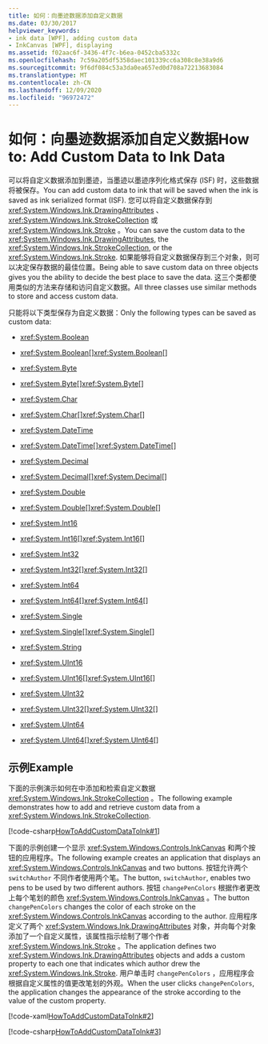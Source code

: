 ```yaml
---
title: 如何：向墨迹数据添加自定义数据
ms.date: 03/30/2017
helpviewer_keywords:
- ink data [WPF], adding custom data
- InkCanvas [WPF], displaying
ms.assetid: f02aac6f-3436-4f7c-b6ea-0452cba5332c
ms.openlocfilehash: 7c59a205df5358daec101339cc6a308c8e38a9d6
ms.sourcegitcommit: 9f6df084c53a3da0ea657ed0d708a72213683084
ms.translationtype: MT
ms.contentlocale: zh-CN
ms.lasthandoff: 12/09/2020
ms.locfileid: "96972472"
---
```

# <a name="how-to-add-custom-data-to-ink-data"></a><span data-ttu-id="8d986-102">如何：向墨迹数据添加自定义数据</span><span class="sxs-lookup"><span data-stu-id="8d986-102">How to: Add Custom Data to Ink Data</span></span>
<span data-ttu-id="8d986-103">可以将自定义数据添加到墨迹，当墨迹以墨迹序列化格式保存 (ISF) 时，这些数据将被保存。</span><span class="sxs-lookup"><span data-stu-id="8d986-103">You can add custom data to ink that will be saved when the ink is saved as ink serialized format (ISF).</span></span>  <span data-ttu-id="8d986-104">您可以将自定义数据保存到 <xref:System.Windows.Ink.DrawingAttributes> 、 <xref:System.Windows.Ink.StrokeCollection> 或 <xref:System.Windows.Ink.Stroke> 。</span><span class="sxs-lookup"><span data-stu-id="8d986-104">You can save the custom data to the <xref:System.Windows.Ink.DrawingAttributes>, the <xref:System.Windows.Ink.StrokeCollection>, or the <xref:System.Windows.Ink.Stroke>.</span></span>  <span data-ttu-id="8d986-105">如果能够将自定义数据保存到三个对象，则可以决定保存数据的最佳位置。</span><span class="sxs-lookup"><span data-stu-id="8d986-105">Being able to save custom data on three objects gives you the ability to decide the best place to save the data.</span></span>  <span data-ttu-id="8d986-106">这三个类都使用类似的方法来存储和访问自定义数据。</span><span class="sxs-lookup"><span data-stu-id="8d986-106">All three classes use similar methods to store and access custom data.</span></span>  
  
 <span data-ttu-id="8d986-107">只能将以下类型保存为自定义数据：</span><span class="sxs-lookup"><span data-stu-id="8d986-107">Only the following types can be saved as custom data:</span></span>  
  
- <xref:System.Boolean>  
  
- <span data-ttu-id="8d986-108"><xref:System.Boolean>[]</span><span class="sxs-lookup"><span data-stu-id="8d986-108"><xref:System.Boolean>[]</span></span>  
  
- <xref:System.Byte>  
  
- <span data-ttu-id="8d986-109"><xref:System.Byte>[]</span><span class="sxs-lookup"><span data-stu-id="8d986-109"><xref:System.Byte>[]</span></span>  
  
- <xref:System.Char>  
  
- <span data-ttu-id="8d986-110"><xref:System.Char>[]</span><span class="sxs-lookup"><span data-stu-id="8d986-110"><xref:System.Char>[]</span></span>  
  
- <xref:System.DateTime>  
  
- <span data-ttu-id="8d986-111"><xref:System.DateTime>[]</span><span class="sxs-lookup"><span data-stu-id="8d986-111"><xref:System.DateTime>[]</span></span>  
  
- <xref:System.Decimal>  
  
- <span data-ttu-id="8d986-112"><xref:System.Decimal>[]</span><span class="sxs-lookup"><span data-stu-id="8d986-112"><xref:System.Decimal>[]</span></span>  
  
- <xref:System.Double>  
  
- <span data-ttu-id="8d986-113"><xref:System.Double>[]</span><span class="sxs-lookup"><span data-stu-id="8d986-113"><xref:System.Double>[]</span></span>  
  
- <xref:System.Int16>  
  
- <span data-ttu-id="8d986-114"><xref:System.Int16>[]</span><span class="sxs-lookup"><span data-stu-id="8d986-114"><xref:System.Int16>[]</span></span>  
  
- <xref:System.Int32>  
  
- <span data-ttu-id="8d986-115"><xref:System.Int32>[]</span><span class="sxs-lookup"><span data-stu-id="8d986-115"><xref:System.Int32>[]</span></span>  
  
- <xref:System.Int64>  
  
- <span data-ttu-id="8d986-116"><xref:System.Int64>[]</span><span class="sxs-lookup"><span data-stu-id="8d986-116"><xref:System.Int64>[]</span></span>  
  
- <xref:System.Single>  
  
- <span data-ttu-id="8d986-117"><xref:System.Single>[]</span><span class="sxs-lookup"><span data-stu-id="8d986-117"><xref:System.Single>[]</span></span>  
  
- <xref:System.String>  
  
- <xref:System.UInt16>  
  
- <span data-ttu-id="8d986-118"><xref:System.UInt16>[]</span><span class="sxs-lookup"><span data-stu-id="8d986-118"><xref:System.UInt16>[]</span></span>  
  
- <xref:System.UInt32>  
  
- <span data-ttu-id="8d986-119"><xref:System.UInt32>[]</span><span class="sxs-lookup"><span data-stu-id="8d986-119"><xref:System.UInt32>[]</span></span>  
  
- <xref:System.UInt64>  
  
- <span data-ttu-id="8d986-120"><xref:System.UInt64>[]</span><span class="sxs-lookup"><span data-stu-id="8d986-120"><xref:System.UInt64>[]</span></span>  
  
## <a name="example"></a><span data-ttu-id="8d986-121">示例</span><span class="sxs-lookup"><span data-stu-id="8d986-121">Example</span></span>  
 <span data-ttu-id="8d986-122">下面的示例演示如何在中添加和检索自定义数据 <xref:System.Windows.Ink.StrokeCollection> 。</span><span class="sxs-lookup"><span data-stu-id="8d986-122">The following example demonstrates how to add and retrieve custom data from a <xref:System.Windows.Ink.StrokeCollection>.</span></span>  
  
 [!code-csharp[HowToAddCustomDataToInk#1](~/samples/snippets/csharp/VS_Snippets_Wpf/HowToAddCustomDataToInk/CSharp/Window1.xaml.cs#1)]  
  
 <span data-ttu-id="8d986-123">下面的示例创建一个显示 <xref:System.Windows.Controls.InkCanvas> 和两个按钮的应用程序。</span><span class="sxs-lookup"><span data-stu-id="8d986-123">The following example creates an application that displays an <xref:System.Windows.Controls.InkCanvas> and two buttons.</span></span>  <span data-ttu-id="8d986-124">按钮允许两个 `switchAuthor` 不同作者使用两个笔。</span><span class="sxs-lookup"><span data-stu-id="8d986-124">The button, `switchAuthor`, enables two pens to be used by two different authors.</span></span>  <span data-ttu-id="8d986-125">按钮 `changePenColors` 根据作者更改上每个笔划的颜色 <xref:System.Windows.Controls.InkCanvas> 。</span><span class="sxs-lookup"><span data-stu-id="8d986-125">The button `changePenColors` changes the color of each stroke on the <xref:System.Windows.Controls.InkCanvas> according to the author.</span></span>  <span data-ttu-id="8d986-126">应用程序定义了两个 <xref:System.Windows.Ink.DrawingAttributes> 对象，并向每个对象添加了一个自定义属性，该属性指示绘制了哪个作者 <xref:System.Windows.Ink.Stroke> 。</span><span class="sxs-lookup"><span data-stu-id="8d986-126">The application defines two <xref:System.Windows.Ink.DrawingAttributes> objects and adds a custom property to each one that indicates which author drew the <xref:System.Windows.Ink.Stroke>.</span></span>  <span data-ttu-id="8d986-127">用户单击时 `changePenColors` ，应用程序会根据自定义属性的值更改笔划的外观。</span><span class="sxs-lookup"><span data-stu-id="8d986-127">When the user clicks `changePenColors`, the application changes the appearance of the stroke according to the value of the custom property.</span></span>  
  
 [!code-xaml[HowToAddCustomDataToInk#2](~/samples/snippets/csharp/VS_Snippets_Wpf/HowToAddCustomDataToInk/CSharp/Window1.xaml#2)]  
  
 [!code-csharp[HowToAddCustomDataToInk#3](~/samples/snippets/csharp/VS_Snippets_Wpf/HowToAddCustomDataToInk/CSharp/Window1.xaml.cs#3)]
